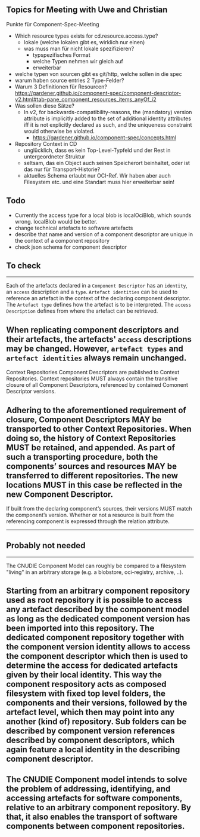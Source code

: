 ## Topics for Meeting with Uwe and Christian

Punkte für Component-Spec-Meeting
- Which resource types exists for cd.resource.access.type?
    - lokale (welche lokalen gibt es, wirklich nur einen)
    - was muss man für nicht lokale spezifizieren?
        - typspezifisches Format
        - welche Typen nehmen wir gleich auf
        - erweiterbar
- welche typen von sourcen gibt es git/http, welche sollen in die spec
- warum haben source entries 2 Type-Felder?
- Warum 3 Definitionen für Resourcen? https://gardener.github.io/component-spec/component-descriptor-v2.html#tab-pane_component_resources_items_anyOf_i2
- Was sollen diese Sätze?
    - In v2, for backwards-compatibility-reasons, the (mandatory) version attribute is implicitly added to the set of additional identity attributes iff it
      is not explicitly declared as such, and the uniqueness constraint would otherwise be violated.
      - https://gardener.github.io/component-spec/concepts.html
- Repository Context in CD
  - unglücklich, dass es kein Top-Level-Typfeld und der Rest in untergeordneter Struktur
  - seltsam, das ein Object auch seinen Speicherort beinhaltet, oder ist das nur für Transport-Historie?
  - aktuelles Schema erlaubt nur OCI-Ref. Wir haben aber auch Filesystem etc. und eine Standart muss hier erweiterbar sein!

## Todo
- Currently the access type for a local blob is localOciBlob, which sounds wrong. localBlob would be better.
- change technical artefacts to software artefacts 
- describe that name and version of a component descriptor are unique in the context of a component repository
- check json schema for component descriptor

## To check
---
Each of the artefacts declared in a `Component Descriptor` has an `identity`, an `access`
description and a `type`. `Artefact identities` can be used to reference an artefact in
the context of the declaring component descriptor. The `Artefact type` defines how the
artefact is to be interpreted. The `access Description` defines from where the artefact
can be retrieved.

When replicating component descriptors and their artefacts, the artefacts' `access` descriptions
may be changed. However, `artefact types` and `artefact identities` always remain unchanged.
---
Context Repositories
Component Descriptors are published to Context Repositories. Context repositories MUST always contain the transitive 
closure of all Component Descriptors, referenced by contained Comonent Descriptor versions.

Adhering to the aforementioned requirement of closure, Component Descriptors MAY be transported to other Context 
Repositories. When doing so, the history of Context Repositories MUST be retained, and appended. 
As part of such a transporting procedure, both the components’ sources and resources MAY be transferred to different 
repositories. The new locations MUST in this case be reflected in the new Component Descriptor.
---
If built from the declaring component’s sources, their versions MUST match the component’s version. Whether or not a 
resource is built from the referencing component is expressed through the relation attribute.

---

## Probably not needed

---
The CNUDIE Component Model can roughly be compared to a filesystem "living" in an arbitrary
storage (e.g. a blobstore, oci-registry, archive, ..).

Starting from an arbitrary component repository used as root repository it is
possible to access any artefact described by the component model as long as the
dedicated component version has been imported into this repository. The
dedicated component repository together with the component version identity
allows to access the component descriptor which then is used to determine the
access for dedicated artefacts given by their local identity. This way the
component respository acts as composed filesystem with fixed top level folders,
the components and their versions, followed by the artefact level, which then
may point into any another (kind of) repository. Sub folders can be described
by component version references described by component descriptors, which again
feature a local identity in the describing component descriptor.
---
The CNUDIE Component model intends to solve the problem of addressing,
identifying, and accessing artefacts for software components, relative to an
arbitrary component repository. By that, it also enables the transport of
software components between component repositories.
---